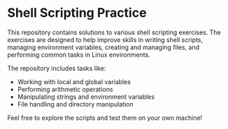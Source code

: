 # Shell Scripting Practice

This repository contains solutions to various shell scripting exercises. The exercises are designed to help improve skills in writing shell scripts, managing environment variables, creating and managing files, and performing common tasks in Linux environments.

The repository includes tasks like:

- Working with local and global variables
- Performing arithmetic operations
- Manipulating strings and environment variables
- File handling and directory manipulation

Feel free to explore the scripts and test them on your own machine!

